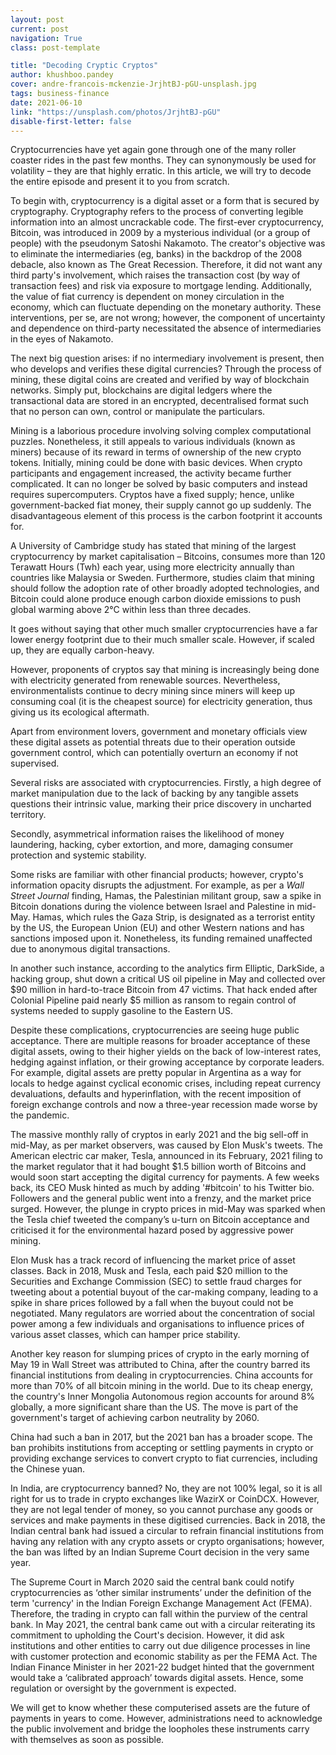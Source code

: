 ```yaml
---
layout: post
current: post
navigation: True
class: post-template

title: "Decoding Cryptic Cryptos"
author: khushboo.pandey
cover: andre-francois-mckenzie-JrjhtBJ-pGU-unsplash.jpg
tags: business-finance
date: 2021-06-10
link: "https://unsplash.com/photos/JrjhtBJ-pGU"
disable-first-letter: false
---
```

<p>Cryptocurrencies have yet again gone through one of the many roller coaster rides in the past few months. They can synonymously be used for volatility – they are that highly erratic. In this article, we will try to decode the entire episode and present it to you from scratch.&nbsp;</p><p>To begin with, cryptocurrency is a digital asset or a form that is secured by cryptography. Cryptography refers to the process of converting legible information into an almost uncrackable code. The first-ever cryptocurrency, Bitcoin, was introduced in 2009 by a mysterious individual (or a group of people) with the pseudonym Satoshi Nakamoto. The creator's objective was to eliminate the intermediaries (eg, banks) in the backdrop of the 2008 debacle, also known as The Great Recession. Therefore, it did not want any third party's involvement, which raises the transaction cost (by way of transaction fees) and risk via exposure to mortgage lending. Additionally, the value of fiat currency is dependent on money circulation in the economy, which can fluctuate depending on the monetary authority. These interventions, per se, are not wrong; however, the component of uncertainty and dependence on third-party necessitated the absence of intermediaries in the eyes of Nakamoto.&nbsp;</p><p>The next big question arises: if no intermediary involvement is present, then who develops and verifies these digital currencies? Through the process of mining, these digital coins are created and verified by way of blockchain networks. Simply put, blockchains are digital ledgers where the transactional data are stored in an encrypted, decentralised format such that no person can own, control or manipulate the particulars.&nbsp;</p><p>Mining is a laborious procedure involving solving complex computational puzzles. Nonetheless, it still appeals to various individuals (known as miners) because of its reward in terms of ownership of the new crypto tokens. Initially, mining could be done with basic devices. When crypto participants and engagement increased, the activity became further complicated. It can no longer be solved by basic computers and instead requires supercomputers. Cryptos have a fixed supply; hence, unlike government-backed fiat money, their supply cannot go up suddenly. The disadvantageous element of this process is the carbon footprint it accounts for.&nbsp;</p><p>A University of Cambridge study has stated that mining of the largest cryptocurrency by market capitalisation – Bitcoins, consumes more than 120 Terawatt Hours (Twh) each year, using more electricity annually than countries like Malaysia or Sweden. Furthermore, studies claim that mining should follow the adoption rate of other broadly adopted technologies, and Bitcoin could alone produce enough carbon dioxide emissions to push global warming above 2°C within less than three decades.</p><p>It goes without saying that other much smaller cryptocurrencies have a far lower energy footprint due to their much smaller scale. However, if scaled up, they are equally carbon-heavy.&nbsp;</p><p>However, proponents of cryptos say that mining is increasingly being done with electricity generated from renewable sources. Nevertheless, environmentalists continue to decry mining since miners will keep up consuming coal (it is the cheapest source) for electricity generation, thus giving us its ecological aftermath.&nbsp;&nbsp;</p><p>Apart from environment lovers, government and monetary officials view these digital assets as potential threats due to their operation outside government control, which can potentially overturn an economy if not supervised.&nbsp;&nbsp;</p><p>Several risks are associated with cryptocurrencies. Firstly, a high degree of market manipulation due to the lack of backing by any tangible assets questions their intrinsic value, marking their price discovery in uncharted territory.&nbsp;</p><p>Secondly, asymmetrical information raises the likelihood of money laundering, hacking, cyber extortion, and more, damaging consumer protection and systemic stability.&nbsp; &nbsp;</p><p>Some risks are familiar with other financial products; however, crypto's information opacity disrupts the adjustment. For example, as per a <em >Wall Street</em> <em >Journal </em>finding, Hamas, the Palestinian militant group, saw a spike in Bitcoin donations during the violence between Israel and Palestine in mid-May. Hamas, which rules the Gaza Strip, is designated as a terrorist entity by the US, the European Union (EU) and other Western nations and has sanctions imposed upon it. Nonetheless, its funding remained unaffected due to anonymous digital transactions.&nbsp;</p><p>In another such instance, according to the analytics firm Elliptic, DarkSide, a hacking group, shut down a critical US oil pipeline in May and collected over $90 million in hard-to-trace Bitcoin from 47 victims. That hack ended after Colonial Pipeline paid nearly $5 million as ransom to regain control of systems needed to supply gasoline to the Eastern US.&nbsp;</p><p>Despite these complications, cryptocurrencies are seeing huge public acceptance. There are multiple reasons for broader acceptance of these digital assets, owing to their higher yields on the back of low-interest rates, hedging against inflation, or their growing acceptance by corporate leaders. For example, digital assets are pretty popular in Argentina as a way for locals to hedge against cyclical economic crises, including repeat currency devaluations, defaults and hyperinflation, with the recent imposition of foreign exchange controls and now a three-year recession made worse by the pandemic.&nbsp;</p><p>The massive monthly rally of cryptos in early 2021 and the big sell-off in mid-May, as per market observers, was caused by Elon Musk's tweets. The American electric car maker, Tesla, announced in its February, 2021 filing to the market regulator that it had bought $1.5 billion worth of Bitcoins and would soon start accepting the digital currency for payments. A few weeks back, its CEO Musk hinted as much by adding '#bitcoin' to his Twitter bio. Followers and the general public went into a frenzy, and the market price surged. However, the plunge in crypto prices in mid-May was sparked when the Tesla chief tweeted the company’s u-turn on Bitcoin acceptance and criticised it for the environmental hazard posed by aggressive power mining.&nbsp;</p><p>Elon Musk has a track record of influencing the market price of asset classes. Back in 2018, Musk and Tesla, each paid $20 million to the Securities and Exchange Commission (SEC) to settle fraud charges for tweeting about a potential buyout of the car-making company, leading to a spike in share prices followed by a fall when the buyout could not be negotiated. Many regulators are worried about the concentration of social power among a few individuals and organisations to influence prices of various asset classes, which can hamper price stability.</p><p>Another key reason for slumping prices of crypto in the early morning of May 19 in Wall Street was attributed to China, after the country barred its financial institutions from dealing in cryptocurrencies.&nbsp;China accounts for more than 70% of all bitcoin mining in the world. Due to its cheap energy, the country's Inner Mongolia Autonomous region accounts for around 8% globally, a more significant share than the US. The move is part of the government's target of achieving carbon neutrality by 2060.</p><p>China had such a ban in 2017, but the 2021 ban has a broader scope. The ban prohibits institutions from accepting or settling payments in crypto or providing exchange services to convert crypto to fiat currencies, including the Chinese yuan.&nbsp;</p><p>In India, are cryptocurrency banned? No, they are not 100% legal, so it is all right for us to trade in crypto exchanges like WazirX or CoinDCX. However, they are not legal tender of money, so you cannot purchase any goods or services and make payments in these digitised currencies. Back in 2018, the Indian central bank had issued a circular to refrain financial institutions from having any relation with any crypto assets or crypto organisations; however, the ban was lifted by an Indian Supreme Court decision in the very same year.</p><p>The Supreme Court in March 2020 said the central bank could notify cryptocurrencies as ‘other similar instruments’ under the definition of the term 'currency' in the Indian Foreign Exchange Management Act (FEMA). Therefore, the trading in crypto can fall within the purview of the central bank. In May 2021, the central bank came out with a circular reiterating its commitment to upholding the Court's decision. However, it did ask institutions and other entities to carry out due diligence processes in line with customer protection and economic stability as per the FEMA Act. The Indian Finance Minister in her 2021-22 budget hinted that the government would take a ‘calibrated approach’ towards digital assets. Hence, some regulation or oversight by the government is expected.</p><p>We will get to know whether these computerised assets are the future of payments in years to come. However, administrations need to acknowledge the public involvement and bridge the loopholes these instruments carry with themselves as soon as possible.&nbsp;</p>